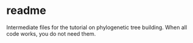 # readme

Intermediate files for the tutorial on phylogenetic tree building.
When all code works, you do not need them. 
